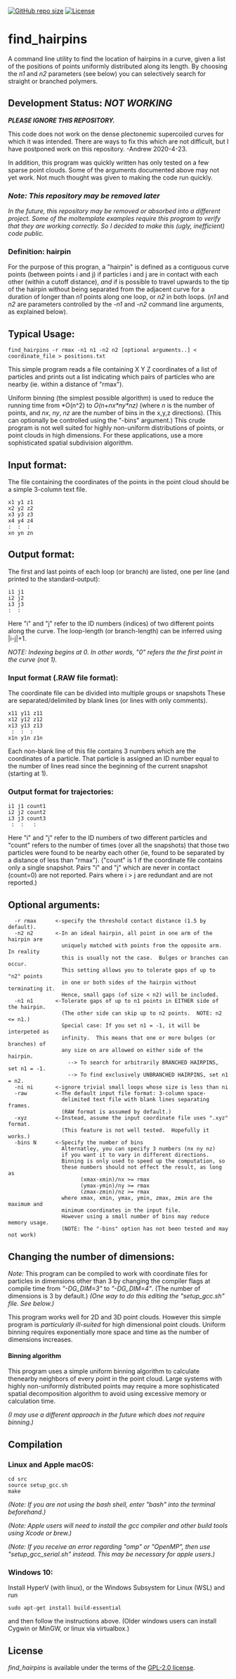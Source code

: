 [![GitHub repo size](https://img.shields.io/github/repo-size/jewettaij/find_hairpins)]()
[![License](https://img.shields.io/badge/License-GPL2-green.svg)]()

find_hairpins
===========
A command line utility to find the location of hairpins in a curve, given
a list of the positions of points uniformly distributed along its length.
By choosing the *n1* and *n2* parameters (see below)
you can selectively search for straight or branched polymers.


## Development Status: *NOT WORKING*

***PLEASE IGNORE THIS REPOSITORY.***

This code does not work on the dense plectonemic supercoiled curves
for which it was intended.  There are ways to fix this which are not
difficult, but I have postponed work on this repository.
-Andrew  2020-4-23.

In addition, this program was quickly written
has only tested on a few sparse point clouds.
Some of the arguments documented above may not yet work.
Not much thought was given to making the code run quickly.

### *Note: This repository may be removed later*
*In the future, this repository may be
 removed or absorbed into a different project.
Some of the moltemplate examples require this program to verify that they are
working correctly. So I decided to make this (ugly, inefficient) code public.*

### Definition: hairpin

For the purpose of this progran, a "hairpin" is defined as a contiguous
curve points (between points i and j) if particles i and j are in contact
with each other (within a cutoff distance), *and* if is possible to travel
upwards to the tip of the hairpin without being separated from the adjacent
curve for a duration of longer than *n1* points along one loop,
or *n2* in both loops.
(*n1* and *n2* are parameters controlled by the *-n1* and *-n2*
 command line arguments, as explained below).

## Typical Usage:

```
find_hairpins -r rmax -n1 n1 -n2 n2 [optional arguments..] < coordinate_file > positions.txt
```

This simple program reads a file containing X Y Z coordinates of a list of
particles and prints out a list indicating which pairs of particles who are
nearby (ie. within a distance of "rmax").

Uniform binning (the simplest possible algorithm) is used to reduce
the running time from *O(n^2) to *O(n+nx\*ny\*nz)*
(where *n* is the number of points,
and *nx*, *ny*, *nz* are the number of bins in the x,y,z directions).
(This can optionally be controlled using the "-bins" argument.)
This crude program is not well suited for highly non-uniform distributions
of points, or point clouds in high dimensions.  For these applications,
use a more sophisticated spatial subdivision algorithm.

## Input format:
The file containing the coordinates of the points in the point cloud
should be a simple 3-column text file.
```
x1 y1 z1
x2 y2 z2
x3 y3 z3
x4 y4 z4
:  :  :
xn yn zn
```

## Output format:

The first and last points of each loop (or branch) are listed, one per line
(and printed to the standard-output):
```
i1 j1
i2 j2
i3 j3
:  :
```
Here "i" and "j" refer to the ID numbers (indices) of two different
points along the curve.
The loop-length (or branch-length) can be inferred using |i-j|+1.

*NOTE: Indexing begins at 0.  In other words, "0" refers the the
first point in the curve (not 1).*


### Input format (.RAW file format):

The coordinate file can be divided into multiple groups or snapshots
These are separated/delimited by blank lines (or lines with only comments).

```
x11 y11 z11
x12 y12 z12
x13 y13 z13
 :  :  :
x1n y1n z1n
```
Each non-blank line of this file contains 3 numbers which are the coordinates
of a particle. That particle is assigned an ID number equal to the number of 
lines read since the beginning of the current snapshot (starting at 1). 

### Output format for trajectories:
```
i1 j1 count1
i2 j2 count2
i3 j3 count3
 :  :   :
```
Here "i" and "j" refer to the ID numbers of two different particles
and "count" refers to the number of times (over all the snapshots) that 
those two particles were found to be nearby each other
(ie, found to be separated by a distance of less than "rmax").
("count" is 1 if the coordinate file contains only a single snapshot.
 Pairs "i" and "j" which are never in contact (count=0) are not reported.
 Pairs where i > j are redundant and are not reported.)

## Optional arguments:
```
  -r rmax      <-specify the threshold contact distance (1.5 by default).
  -n2 n2       <-In an ideal hairpin, all point in one arm of the hairpin are 
                 uniquely matched with points from the opposite arm.  In reality
                 this is usually not the case.  Bulges or branches can occur.
                 This setting allows you to tolerate gaps of up to "n2" points
                 in one or both sides of the hairpin without terminating it.
                 Hence, small gaps (of size < n2) will be included.
  -n1 n1       <-Tolerate gaps of up to n1 points in EITHER side of the hairpin.
                 (The other side can skip up to n2 points.  NOTE: n2 <= n1.)
                 Special case: If you set n1 = -1, it will be interpeted as
                 infinity.  This means that one or more bulges (or branches) of
                 any size on are allowed on either side of the hairpin.
                   --> To search for arbitrarily BRANCHED HAIRPINS, set n1 = -1.
                   --> To find exclusively UNBRANCHED HAIRPINS, set n1 = n2.
  -ni ni       <-ignore trivial small loops whose size is less than ni
  -raw         <-The default input file format: 3-column space-
                 delimited text file with blank lines separating frames.
                 (RAW format is assumed by default.)
  -xyz         <-Instead, assume the input coordinate file uses ".xyz" format.
                 (This feature is not well tested.  Hopefully it works.)
  -bins N      <-Specify the number of bins
                 Alternatley, you can specify 3 numbers (nx ny nz)
                 if you want it to vary in different directions.
                 Binning is only used to speed up the computation, so
                 these numbers should not effect the result, as long as 
                       (xmax-xmin)/nx >= rmax
                       (ymax-ymin)/ny >= rmax
                       (zmax-zmin)/nz >= rmax
                 where xmax, xmin, ymax, ymin, zmax, zmin are the maximum and
                 minimum coordinates in the input file.
                 However using a small number of bins may reduce memory usage.
                 (NOTE: The "-bins" option has not been tested and may not work)
```


## Changing the number of dimensions:

*Note:* This program can be compiled to work with coordinate files for particles
in dimensions other than 3 by changing the compiler flags at compile time
from *"-DG_DIM=3"* to *"-DG_DIM=4"*. (The number of dimensions is 3 by default.)
*(One way to do this editing the *"setup_gcc.sh"* file.  See below.)*

This program works well for 2D and 3D point clouds.
However this simple program is *particularly ill-suited* for high
dimensional point clouds.  Uniform binning requires exponentially
more space and time as the number of dimensions increases.


#### Binning algorithm

This program uses a simple uniform binning algorithm to
calculate thenearby neighbors of every point in the point cloud.
Large systems with highly non-uniformly distributed points may
require a more sophisticated spatial decomposition algorithm
to avoid using excessive memory or calculation time.

*(I may use a different approach in the future which does not require binning.)*

## Compilation

### Linux and Apple macOS:

```
cd src
source setup_gcc.sh
make
```

*(Note:  If you are not using the bash shell,
enter "bash" into the terminal beforehand.)*

*(Note: Apple users will need to install the gcc compiler
and other build tools using Xcode or brew.)*

*(Note: If you receive an error regarding "omp" or "OpenMP", then use
"setup_gcc_serial.sh" instead.  This may be necessary for apple users.)*

### Windows 10:

Install HyperV (with linux), or the Windows Subsystem for Linux (WSL) and run

```
sudo apt-get install build-essential
```
and then follow the instructions above.
(Older windows users can install Cygwin or MinGW, or linux via virtualbox.)


## License

*find_hairpins* is available under the terms of the [GPL-2.0 license](LICENSE.txt).
